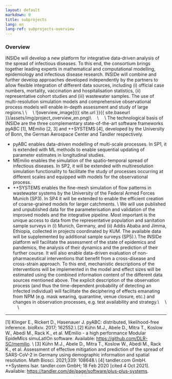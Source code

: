 ```yaml
---
layout: default
markdown: 0
title: subprojects
lang: en
lang-ref: subprojects-overview
---
```

### Overview

INSIDe will develop a new platform for integrative data-driven analysis of the spread of infectious diseases. To this end, the consortium brings together leading experts in mathematical and computational modelling, epidemiology and infectious disease research. INSIDe will combine and further develop approaches developed independently by the partners to allow flexible integration of different data sources, including (i) official case numbers, mortality, vaccination and hospitalisation statistics, (ii) representative cohort studies and (iii) wastewater samples. The use of multi-resolution simulation models and comprehensive observational process models will enable in-depth assessment and study of large regions.\\
\\
&emsp;\\
![overview_image]({{ site.url }}{{ site.baseurl }}/assets/img/project_overview_en.png)\\
&emsp;\\
&emsp;\\
The technological basis of INSIDe are the three complementary state-of-the-art software frameworks pyABC [1], MEmilio [2, 3] and ++SYSTEMS [4], developed by the University of Bonn, the German Aerospace Center and Tandler respectively.
* pyABC enables data-driven modelling of multi-scale processes. In SP1, it is extended with ML methods to enable sequential updating of parameter estimates in longitudinal studies.
* MEmilio enables the simulation of the spatio-temporal spread of infectious diseases. In SP2, it will be extended with multiresolution simulation functionality to facilitate the study of processes occurring at different scales and equipped with models for the observational process.
* ++SYSTEMS enables the fine-mesh simulation of flow patterns in wastewater systems by the University of the Federal Armed Forces Munich (SP3). In SP4 it will be extended to enable the efficient creation of coarse-grained models for larger catchments.
\\
We will use published and unpublished data for the parameterisation and validation of the improved models and the integrative pipeline. Most important is the unique access to data from the representative population and sanitation sample surveys in (i) Munich, Germany, and (ii) Addis Ababa and Jimma, Ethiopia, collected in projects coordinated by KUM. The available data will be supplemented by additional sample surveys (SP5).\\
The INSIDe platform will facilitate the assessment of the state of epidemics and pandemics, the analysis of their dynamics and the prediction of their further course. It will also enable data-driven evaluation of non-pharmaceutical interventions that benefit from a cross-disease and cross-strain approach. To this end, mechanistic descriptions of the interventions will be implemented in the model and effect sizes will be estimated using the combined information content of the different data sources mentioned above. The explicit description of the observation process (and thus the time-dependent probability of detecting an infected individual) will facilitate the deciphering of effects emanating from NPM (e.g. mask wearing, quarantine, venue closure, etc.) and changes in observation processes, e.g. test availability and strategy.\\
&emsp;\\
&emsp;\\
&emsp;

---

[1] Klinger E., Rickert D., Hasenauer J. pyABC: distributed, likelihood-free inference. bioRxiv. 2017; 162552.\\
[2] Kühn M.J., Abele D., Mitra T., Koslow W., Abedi M., Rack K., et al. MEmilio - a high performance Modular EpideMIcs simuLatIOn software. Available: https://github.com/DLR-SC/memilio. \\
[3] Kühn M.J., Abele D., Mitra T., Koslow W., Abedi M., Rack K., et al. Assessment of effective mitigation and prediction of the spread of SARS-CoV-2 in Germany using demographic information and spatial resolution. Math Biosci. 2021;339: 108648.\\
[4] tandler.com GmbH. ++Systems Isar. tandler.com GmbH; 18 Feb 2020 [cited 4 Oct 2021]. Available: https://tandler.com/de/page/software/plus-plus-systems.